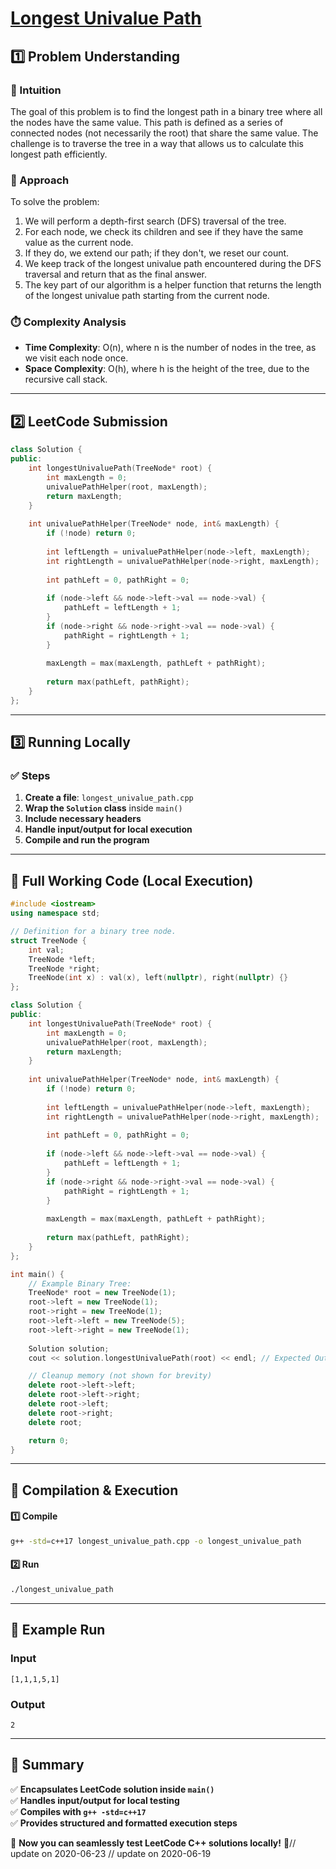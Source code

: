 # **[Longest Univalue Path](https://leetcode.com/problems/longest-univalue-path/description/)**  

## **1️⃣ Problem Understanding**  
### **📌 Intuition**  
The goal of this problem is to find the longest path in a binary tree where all the nodes have the same value. This path is defined as a series of connected nodes (not necessarily the root) that share the same value. The challenge is to traverse the tree in a way that allows us to calculate this longest path efficiently.

### **🚀 Approach**  
To solve the problem:
1. We will perform a depth-first search (DFS) traversal of the tree.
2. For each node, we check its children and see if they have the same value as the current node.
3. If they do, we extend our path; if they don't, we reset our count.
4. We keep track of the longest univalue path encountered during the DFS traversal and return that as the final answer.
5. The key part of our algorithm is a helper function that returns the length of the longest univalue path starting from the current node.

### **⏱️ Complexity Analysis**  
- **Time Complexity**: O(n), where n is the number of nodes in the tree, as we visit each node once.  
- **Space Complexity**: O(h), where h is the height of the tree, due to the recursive call stack.

---  

## **2️⃣ LeetCode Submission**  
```cpp
class Solution {
public:
    int longestUnivaluePath(TreeNode* root) {
        int maxLength = 0;
        univaluePathHelper(root, maxLength);
        return maxLength;
    }
    
    int univaluePathHelper(TreeNode* node, int& maxLength) {
        if (!node) return 0;
        
        int leftLength = univaluePathHelper(node->left, maxLength);
        int rightLength = univaluePathHelper(node->right, maxLength);
        
        int pathLeft = 0, pathRight = 0;
        
        if (node->left && node->left->val == node->val) {
            pathLeft = leftLength + 1;
        }
        if (node->right && node->right->val == node->val) {
            pathRight = rightLength + 1;
        }
        
        maxLength = max(maxLength, pathLeft + pathRight);
        
        return max(pathLeft, pathRight);
    }
};  
```

---  

## **3️⃣ Running Locally**  
### **✅ Steps**  
1. **Create a file**: `longest_univalue_path.cpp`  
2. **Wrap the `Solution` class** inside `main()`  
3. **Include necessary headers**  
4. **Handle input/output for local execution**  
5. **Compile and run the program**  

---  

## **📝 Full Working Code (Local Execution)**  
```cpp
#include <iostream>
using namespace std;

// Definition for a binary tree node.
struct TreeNode {
    int val;
    TreeNode *left;
    TreeNode *right;
    TreeNode(int x) : val(x), left(nullptr), right(nullptr) {}
};

class Solution {
public:
    int longestUnivaluePath(TreeNode* root) {
        int maxLength = 0;
        univaluePathHelper(root, maxLength);
        return maxLength;
    }
    
    int univaluePathHelper(TreeNode* node, int& maxLength) {
        if (!node) return 0;
        
        int leftLength = univaluePathHelper(node->left, maxLength);
        int rightLength = univaluePathHelper(node->right, maxLength);
        
        int pathLeft = 0, pathRight = 0;
        
        if (node->left && node->left->val == node->val) {
            pathLeft = leftLength + 1;
        }
        if (node->right && node->right->val == node->val) {
            pathRight = rightLength + 1;
        }
        
        maxLength = max(maxLength, pathLeft + pathRight);
        
        return max(pathLeft, pathRight);
    }
};

int main() {
    // Example Binary Tree:
    TreeNode* root = new TreeNode(1);
    root->left = new TreeNode(1);
    root->right = new TreeNode(1);
    root->left->left = new TreeNode(5);
    root->left->right = new TreeNode(1);
    
    Solution solution;
    cout << solution.longestUnivaluePath(root) << endl; // Expected Output: 2

    // Cleanup memory (not shown for brevity)
    delete root->left->left;
    delete root->left->right;
    delete root->left;
    delete root->right;
    delete root;

    return 0;
}
```  

---  

## **🔧 Compilation & Execution**  
#### **1️⃣ Compile**  
```bash
g++ -std=c++17 longest_univalue_path.cpp -o longest_univalue_path
```  

#### **2️⃣ Run**  
```bash
./longest_univalue_path
```  

---  

## **🎯 Example Run**  
### **Input**  
```
[1,1,1,5,1]
```  
### **Output**  
```
2
```  

---  

## **📌 Summary**  
✅ **Encapsulates LeetCode solution inside `main()`**  
✅ **Handles input/output for local testing**  
✅ **Compiles with `g++ -std=c++17`**  
✅ **Provides structured and formatted execution steps**  

🚀 **Now you can seamlessly test LeetCode C++ solutions locally!** 🚀// update on 2020-06-23
// update on 2020-06-19
